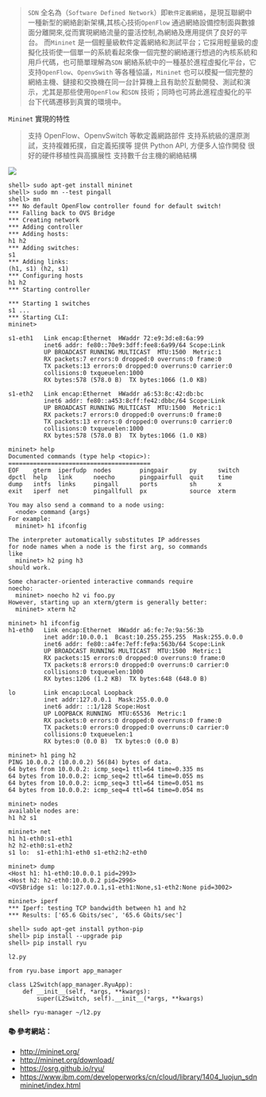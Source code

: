 > `SDN` 全名為（`Software Defined Network`）即`軟件定義網絡`，是現互聯網中一種新型的網絡創新架構,其核心技術`OpenFlow` 通過網絡設備控制面與數據面分離開來,從而實現網絡流量的靈活控制,為網絡及應用提供了良好的平台。
> 而`Mininet` 是一個輕量級軟件定義網絡和測試平台；它採用輕量級的虛擬化技術使一個單一的系統看起來像一個完整的網絡運行想過的內核系統和用戶代碼，也可簡單理解為`SDN` 網絡系統中的一種基於進程虛擬化平台，它支持`OpenFlow`、`OpenvSwith` 等各種協議，`Mininet` 也可以模擬一個完整的網絡主機、鏈接和交換機在同一台計算機上且有助於互動開發、測試和演示，尤其是那些使用`OpenFlow` 和`SDN` 技術；同時也可將此進程虛擬化的平台下代碼遷移到真實的環境中。

`Mininet` 實現的特性
> 支持 OpenFlow、OpenvSwitch 等軟定義網路部件
> 支持系統級的還原測試，支持複雜拓撲，自定義拓撲等
> 提供 Python API, 方便多人協作開發
> 很好的硬件移植性與高擴展性
> 支持數千台主機的網絡結構

![](https://www.ibm.com/developerworks/cn/cloud/library/1404_luojun_sdnmininet/image003.jpg)

```
shell> sudo apt-get install mininet
shell> sudo mn --test pingall
shell> mn
*** No default OpenFlow controller found for default switch!
*** Falling back to OVS Bridge
*** Creating network
*** Adding controller
*** Adding hosts:
h1 h2
*** Adding switches:
s1
*** Adding links:
(h1, s1) (h2, s1)
*** Configuring hosts
h1 h2
*** Starting controller

*** Starting 1 switches
s1 ...
*** Starting CLI:
mininet>
```

```
s1-eth1   Link encap:Ethernet  HWaddr 72:e9:3d:e8:6a:99
          inet6 addr: fe80::70e9:3dff:fee8:6a99/64 Scope:Link
          UP BROADCAST RUNNING MULTICAST  MTU:1500  Metric:1
          RX packets:7 errors:0 dropped:0 overruns:0 frame:0
          TX packets:13 errors:0 dropped:0 overruns:0 carrier:0
          collisions:0 txqueuelen:1000
          RX bytes:578 (578.0 B)  TX bytes:1066 (1.0 KB)

s1-eth2   Link encap:Ethernet  HWaddr a6:53:8c:42:db:bc
          inet6 addr: fe80::a453:8cff:fe42:dbbc/64 Scope:Link
          UP BROADCAST RUNNING MULTICAST  MTU:1500  Metric:1
          RX packets:7 errors:0 dropped:0 overruns:0 frame:0
          TX packets:13 errors:0 dropped:0 overruns:0 carrier:0
          collisions:0 txqueuelen:1000
          RX bytes:578 (578.0 B)  TX bytes:1066 (1.0 KB)
```

```
mininet> help
Documented commands (type help <topic>):
========================================
EOF    gterm  iperfudp  nodes        pingpair      py      switch
dpctl  help   link      noecho       pingpairfull  quit    time
dump   intfs  links     pingall      ports         sh      x
exit   iperf  net       pingallfull  px            source  xterm

You may also send a command to a node using:
  <node> command {args}
For example:
  mininet> h1 ifconfig

The interpreter automatically substitutes IP addresses
for node names when a node is the first arg, so commands
like
  mininet> h2 ping h3
should work.

Some character-oriented interactive commands require
noecho:
  mininet> noecho h2 vi foo.py
However, starting up an xterm/gterm is generally better:
  mininet> xterm h2
```

```
mininet> h1 ifconfig
h1-eth0   Link encap:Ethernet  HWaddr a6:fe:7e:9a:56:3b
          inet addr:10.0.0.1  Bcast:10.255.255.255  Mask:255.0.0.0
          inet6 addr: fe80::a4fe:7eff:fe9a:563b/64 Scope:Link
          UP BROADCAST RUNNING MULTICAST  MTU:1500  Metric:1
          RX packets:15 errors:0 dropped:0 overruns:0 frame:0
          TX packets:8 errors:0 dropped:0 overruns:0 carrier:0
          collisions:0 txqueuelen:1000
          RX bytes:1206 (1.2 KB)  TX bytes:648 (648.0 B)

lo        Link encap:Local Loopback
          inet addr:127.0.0.1  Mask:255.0.0.0
          inet6 addr: ::1/128 Scope:Host
          UP LOOPBACK RUNNING  MTU:65536  Metric:1
          RX packets:0 errors:0 dropped:0 overruns:0 frame:0
          TX packets:0 errors:0 dropped:0 overruns:0 carrier:0
          collisions:0 txqueuelen:1
          RX bytes:0 (0.0 B)  TX bytes:0 (0.0 B)
```

```
mininet> h1 ping h2
PING 10.0.0.2 (10.0.0.2) 56(84) bytes of data.
64 bytes from 10.0.0.2: icmp_seq=1 ttl=64 time=0.335 ms
64 bytes from 10.0.0.2: icmp_seq=2 ttl=64 time=0.055 ms
64 bytes from 10.0.0.2: icmp_seq=3 ttl=64 time=0.051 ms
64 bytes from 10.0.0.2: icmp_seq=4 ttl=64 time=0.054 ms
```

```
mininet> nodes
available nodes are:
h1 h2 s1
```

```
mininet> net
h1 h1-eth0:s1-eth1
h2 h2-eth0:s1-eth2
s1 lo:  s1-eth1:h1-eth0 s1-eth2:h2-eth0
```

```
mininet> dump
<Host h1: h1-eth0:10.0.0.1 pid=2993>
<Host h2: h2-eth0:10.0.0.2 pid=2996>
<OVSBridge s1: lo:127.0.0.1,s1-eth1:None,s1-eth2:None pid=3002>
```

```
mininet> iperf
*** Iperf: testing TCP bandwidth between h1 and h2
*** Results: ['65.6 Gbits/sec', '65.6 Gbits/sec']
```

```
shell> sudo apt-get install python-pip
shell> pip install --upgrade pip
shell> pip install ryu
```

`l2.py`
```
from ryu.base import app_manager

class L2Switch(app_manager.RyuApp):
    def __init__(self, *args, **kwargs):
        super(L2Switch, self).__init__(*args, **kwargs)
```

```
shell> ryu-manager ~/l2.py
```

#### :books: 參考網站：
- http://mininet.org/
- http://mininet.org/download/
- https://osrg.github.io/ryu/
- https://www.ibm.com/developerworks/cn/cloud/library/1404_luojun_sdnmininet/index.html
